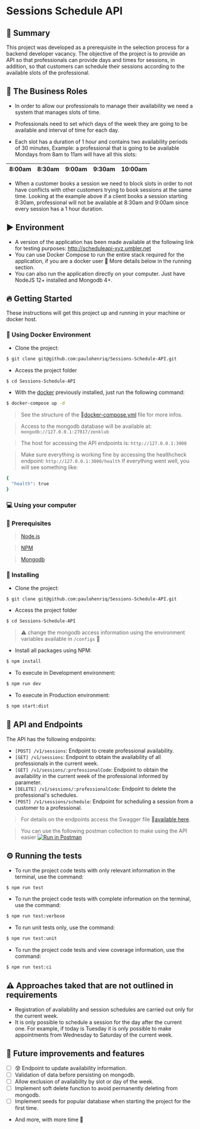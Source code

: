 
# Sessions Schedule API

## :page_with_curl: Summary

This project was developed as a prerequisite in the selection process for a backend developer vacancy.
The objective of the project is to provide an API so that professionals can provide days and times for sessions, in addition, so that customers can schedule their sessions according to the available slots of the professional.

## :necktie: The Business Roles

-   In order to allow our professionals to manage their availability we need a system that manages slots of time.

-   Professionals need to set which days of the week they are going to be available and interval of time for each day.

-   Each slot has a duration of 1 hour and contains two availability periods of 30 minutes, Example: a professional that is going to be available Mondays from 8am to 11am will have all this slots:

| 8:00am | 8:30am | 9:00am | 9:30am | 10:00am
|--|--|--|--|--|

-   When a customer books a session we need to block slots in order to not have conflicts with other customers trying to book sessions at the same time. Looking at the example above if a client books a session starting 8:30am, professional will not be available at 8:30am and 9:00am since every session has a 1 hour duration.

## :arrow_forward: Environment

- A version of the application has been made available at the following link for testing purposes: http://scheduleapi-xyz.umbler.net
- You can use Docker Compose to run the entire stack required for the application, if you are a docker user :whale:
More details below in the running section.
- You can also run the application directly on your computer. Just have NodeJS 12+ installed and Mongodb 4+.

## :fire: Getting Started

These instructions will get this project up and running in your machine or docker host.

### :whale: Using Docker Environment

 - Clone the project:
```sh
$ git clone git@github.com:paulohenriq/Sessions-Schedule-API.git
```

 - Access the project folder
 ```sh
$ cd Sessions-Schedule-API
```

 - With the [docker](https://docs.docker.com/get-docker/) previously installed, just run the following command:
 ```sh
$ docker-compose up -d
```

> See the structure of the :page_facing_up:[docker-compose.yml](https://github.com/paulohenriq/Sessions-Schedule-API/blob/master/docker-compose.yml) file for more infos.

> Access to the mongodb database will be available at: `mongodb://127.0.0.1:27017/zenklub`

> The host for accessing the API endpoints is: `http://127.0.0.1:3000`

> Make sure everything is working fine by accessing the healthcheck endpoint: `http://127.0.0.1:3000/health`
> If everything went well, you will see something like:
```sh
{
  "health": true
}
```
### :computer: Using your computer

### :wave: Prerequisites

> [Node.js](http://nodejs.org/)

> [NPM](https://www.npmjs.com/)

> [Mongodb](https://docs.mongodb.com/manual/administration/install-community/)

### :rocket: Installing

 - Clone the project:
```sh
$ git clone git@github.com:paulohenriq/Sessions-Schedule-API.git
```

 - Access the project folder
 ```sh
$ cd Sessions-Schedule-API
```

 >:warning: change the mongodb access information using the environment variables available in `/configs` :file_folder:

- Install all packages using NPM:
```sh
$ npm install
```

- To execute in Development environment:
```sh
$ npm run dev
```

- To execute in Production environment:
```sh
$ npm start:dist
```

## :robot: API and Endpoints

The API has the following endpoints:

- `[POST] /v1/sessions`: Endpoint to create professional availability.
- `[GET] /v1/sessions`: Endpoint to obtain the availability of all professionals in the current week.
- `[GET] /v1/sessions/:professionalCode`: Endpoint to obtain the availability in the current week of the professional informed by parameter.
- `[DELETE] /v1/sessions/:professionalCode`: Endpoint to delete the professional's schedules.
- `[POST] /v1/sessions/schedule`: Endpoint for scheduling a session from a customer to a professional.

> For details on the endpoints access the Swagger file :page_facing_up:[available here](https://github.com/paulohenriq/Sessions-Schedule-API/blob/master/versions/v1/swagger/swagger.yml).

> You can use the following postman collection to make using the API easier [![Run in Postman](https://run.pstmn.io/button.svg)](https://app.getpostman.com/run-collection/a53087582a6059450ab7)

## :gear: Running the tests

- To run the project code tests with only relevant information in the terminal, use the command:
```sh
$ npm run test
```

- To run the project code tests with complete information on the terminal, use the command:
```sh
$ npm run test:verbose
```

- To run unit tests only, use the command:
```sh
$ npm run test:unit
```

- To run the project code tests and view coverage information, use the command:
```sh
$ npm run test:ci
```
## :warning: Approaches taked that are not outlined in requirements

- Registration of availability and session schedules are carried out only for the current week.
- It is only possible to schedule a session for the day after the current one. For example, if today is Tuesday it is only possible to make appointments from Wednesday to Saturday of the current week.

## :battery: Future improvements and features

 - [ ] :cold_sweat: Endpoint to update availability information.
 - [ ] Validation of data before persisting on mongodb.
 - [ ] Allow exclusion of availability by slot or day of the week.
 - [ ] Implement soft delete function to avoid permanently deleting from mongodb.
 - [ ] Implement seeds for popular database when starting the project for the first time.

- And more, with more time :raised_hands:
